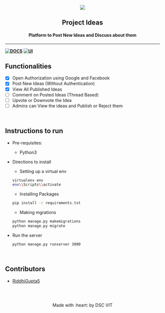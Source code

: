 <p align="center">
	<img src="https://user-images.githubusercontent.com/30529572/72455010-fb38d400-37e7-11ea-9c1e-8cdeb5f5906e.png" />
	<h2 align="center"> Project Ideas </h2>
	<h4 align="center"> Platform to Post New Ideas and Discuss about them <h4>
</p>

---
[![DOCS](https://img.shields.io/badge/Documentation-see%20docs-green?style=flat-square&logo=appveyor)](INSERT_LINK_FOR_DOCS_HERE) 
  [![UI ](https://img.shields.io/badge/User%20Interface-Link%20to%20UI-orange?style=flat-square&logo=appveyor)](INSERT_UI_LINK_HERE)


## Functionalities
- [x]  Open Authorization using Google and Facebook
- [x]  Post New Ideas (Without Authentication)
- [x]  View All Published Ideas
- [ ]  Comment on Posted Ideas (Thread Based)
- [ ]  Upvote or Downvote the Idea
- [ ]  Admins can View the ideas and Publish or Reject them

<br>


## Instructions to run

* Pre-requisites:
	-  Python3

* Directions to install
	- Setting up a virtual env 
	```bash
	virtualenv env
	env\\Scripts\\activate
	```
	- Installing Packages
	```bash
	pip install -r requirements.txt
	```
	- Making mgrations
	```bash
	python manage.py makemigrations
	python manage.py migrate
	````

* Run the server

	```bash
	python manage.py runserver 3000
	```

<br>

## Contributors

* [ RiddhiGupta5 ](https://github.com/RiddhiGupta5)



<br>
<br>

<p align="center">
	Made with :heart: by DSC VIT
</p>


